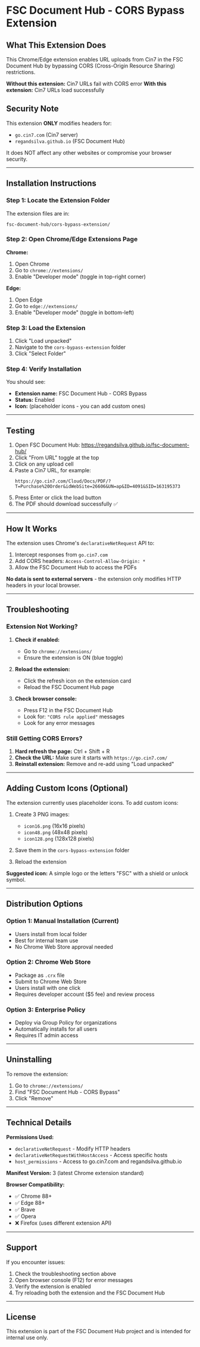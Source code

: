 # FSC Document Hub - CORS Bypass Extension

## What This Extension Does

This Chrome/Edge extension enables URL uploads from Cin7 in the FSC Document Hub by bypassing CORS (Cross-Origin Resource Sharing) restrictions.

**Without this extension:** Cin7 URLs fail with CORS error
**With this extension:** Cin7 URLs load successfully

## Security Note

This extension **ONLY** modifies headers for:
- `go.cin7.com` (Cin7 server)
- `regandsilva.github.io` (FSC Document Hub)

It does NOT affect any other websites or compromise your browser security.

---

## Installation Instructions

### Step 1: Locate the Extension Folder

The extension files are in:
```
fsc-document-hub/cors-bypass-extension/
```

### Step 2: Open Chrome/Edge Extensions Page

**Chrome:**
1. Open Chrome
2. Go to `chrome://extensions/`
3. Enable "Developer mode" (toggle in top-right corner)

**Edge:**
1. Open Edge
2. Go to `edge://extensions/`
3. Enable "Developer mode" (toggle in bottom-left)

### Step 3: Load the Extension

1. Click "Load unpacked"
2. Navigate to the `cors-bypass-extension` folder
3. Click "Select Folder"

### Step 4: Verify Installation

You should see:
- **Extension name:** FSC Document Hub - CORS Bypass
- **Status:** Enabled
- **Icon:** (placeholder icons - you can add custom ones)

---

## Testing

1. Open FSC Document Hub: https://regandsilva.github.io/fsc-document-hub/
2. Click "From URL" toggle at the top
3. Click on any upload cell
4. Paste a Cin7 URL, for example:
   ```
   https://go.cin7.com/Cloud/Docs/PDF/?T=Purchase%20Order&idWebSite=26606&UN=ap&ID=4091&SID=163195373
   ```
5. Press Enter or click the load button
6. The PDF should download successfully ✅

---

## How It Works

The extension uses Chrome's `declarativeNetRequest` API to:
1. Intercept responses from `go.cin7.com`
2. Add CORS headers: `Access-Control-Allow-Origin: *`
3. Allow the FSC Document Hub to access the PDFs

**No data is sent to external servers** - the extension only modifies HTTP headers in your local browser.

---

## Troubleshooting

### Extension Not Working?

1. **Check if enabled:**
   - Go to `chrome://extensions/`
   - Ensure the extension is ON (blue toggle)

2. **Reload the extension:**
   - Click the refresh icon on the extension card
   - Reload the FSC Document Hub page

3. **Check browser console:**
   - Press F12 in the FSC Document Hub
   - Look for: `"CORS rule applied"` messages
   - Look for any error messages

### Still Getting CORS Errors?

1. **Hard refresh the page:** Ctrl + Shift + R
2. **Check the URL:** Make sure it starts with `https://go.cin7.com/`
3. **Reinstall extension:** Remove and re-add using "Load unpacked"

---

## Adding Custom Icons (Optional)

The extension currently uses placeholder icons. To add custom icons:

1. Create 3 PNG images:
   - `icon16.png` (16x16 pixels)
   - `icon48.png` (48x48 pixels)
   - `icon128.png` (128x128 pixels)

2. Save them in the `cors-bypass-extension` folder

3. Reload the extension

**Suggested icon:** A simple logo or the letters "FSC" with a shield or unlock symbol.

---

## Distribution Options

### Option 1: Manual Installation (Current)
- Users install from local folder
- Best for internal team use
- No Chrome Web Store approval needed

### Option 2: Chrome Web Store
- Package as `.crx` file
- Submit to Chrome Web Store
- Users install with one click
- Requires developer account ($5 fee) and review process

### Option 3: Enterprise Policy
- Deploy via Group Policy for organizations
- Automatically installs for all users
- Requires IT admin access

---

## Uninstalling

To remove the extension:

1. Go to `chrome://extensions/`
2. Find "FSC Document Hub - CORS Bypass"
3. Click "Remove"

---

## Technical Details

**Permissions Used:**
- `declarativeNetRequest` - Modify HTTP headers
- `declarativeNetRequestWithHostAccess` - Access specific hosts
- `host_permissions` - Access to go.cin7.com and regandsilva.github.io

**Manifest Version:** 3 (latest Chrome extension standard)

**Browser Compatibility:**
- ✅ Chrome 88+
- ✅ Edge 88+
- ✅ Brave
- ✅ Opera
- ❌ Firefox (uses different extension API)

---

## Support

If you encounter issues:

1. Check the troubleshooting section above
2. Open browser console (F12) for error messages
3. Verify the extension is enabled
4. Try reloading both the extension and the FSC Document Hub

---

## License

This extension is part of the FSC Document Hub project and is intended for internal use only.
